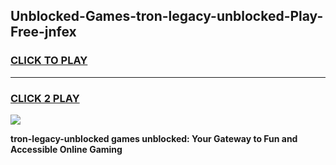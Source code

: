 
## Unblocked-Games-tron-legacy-unblocked-Play-Free-jnfex
<h3>
<a href="https://premium76.site?title=tron-legacy-unblocked&ref=20M">CLICK TO PLAY</a></h3>
<hr>

<h3>
<a href="https://premium76.site?title=tron-legacy-unblocked&ref=20M">CLICK 2 PLAY</a>
  
</h3>

<a href="https://premium76.site?title=tron-legacy-unblocked&ref=19M"><img src="https://clearcache.store/games.png"></a>


**tron-legacy-unblocked games unblocked: Your Gateway to Fun and Accessible Online Gaming**
